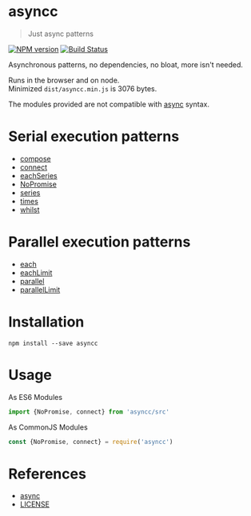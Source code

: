 # asyncc

> Just async patterns

[![NPM version](https://badge.fury.io/js/asyncc.svg)](https://www.npmjs.com/package/asyncc/)
[![Build Status](https://travis-ci.org/commenthol/asyncc.svg?branch=master)](https://travis-ci.org/commenthol/asyncc)

Asynchronous patterns, no dependencies, no bloat, more isn't needed.

Runs in the browser and on node.  
Minimized `dist/asyncc.min.js` is 3076 bytes.

The modules provided are not compatible with [async][] syntax.

# Serial execution patterns

- [compose](https://commenthol.github.io/asyncc/module-serial.html#.compose)
- [connect](https://commenthol.github.io/asyncc/module-serial.html#.connect)
- [eachSeries](https://commenthol.github.io/asyncc/module-serial.html#.eachSeries)
- [NoPromise](https://commenthol.github.io/asyncc/NoPromise.html)
- [series](https://commenthol.github.io/asyncc/module-serial.html#.series)
- [times](https://commenthol.github.io/asyncc/module-serial.html#.times)
- [whilst](https://commenthol.github.io/asyncc/module-serial.html#.whilst)

# Parallel execution patterns

- [each](https://commenthol.github.io/asyncc/module-parallel.html#.each)
- [eachLimit](https://commenthol.github.io/asyncc/module-parallel.html#.eachLimit)
- [parallel](https://commenthol.github.io/asyncc/module-parallel.html#.parallel)
- [parallelLimit](https://commenthol.github.io/asyncc/module-parallel.html#.parallelLimit)

# Installation

    npm install --save asyncc

# Usage

As ES6 Modules

```js
import {NoPromise, connect} from 'asyncc/src'
```

As CommonJS Modules

```js
const {NoPromise, connect} = require('asyncc')
```

# References

<!-- !ref -->

* [async][async]
* [LICENSE][LICENSE]

<!-- ref! -->

[async]: https://github.com/caolan/async
[LICENSE]: ./LICENSE.txt
